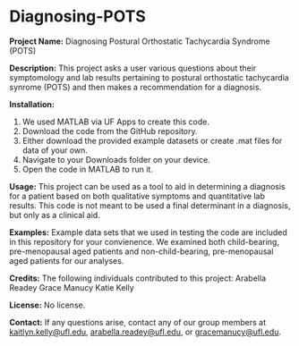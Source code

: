 # Diagnosing-POTS

**Project Name:** Diagnosing Postural Orthostatic Tachycardia Syndrome (POTS)

**Description:** This project asks a user various questions about their symptomology and lab results pertaining to postural orthostatic tachycardia synrome (POTS) and then makes a recommendation for a diagnosis. 

**Installation:**
1. We used MATLAB via UF Apps to create this code.
2. Download the code from the GitHub repository.
3. Either download the provided example datasets or create .mat files for data of your own.
4. Navigate to your Downloads folder on your device.
5. Open the code in MATLAB to run it.

**Usage:** This project can be used as a tool to aid in determining a diagnosis for a patient based on both qualitative symptoms and quantitative lab results. This code is not meant to be used a final determinant in a diagnosis, but only as a clinical aid. 

**Examples:** Example data sets that we used in testing the code are included in this repository for your convienence. We examined both child-bearing, pre-menopausal aged patients and non-child-bearing, pre-menopausal aged patients for our analyses.

**Credits:** The following individuals contributed to this project:
	Arabella Readey
 	Grace Manucy
  	Katie Kelly

**License:** No license.

**Contact:** If any questions arise, contact any of our group members at kaitlyn.kelly@ufl.edu, arabella.readey@ufl.edu, or gracemanucy@ufl.edu.
